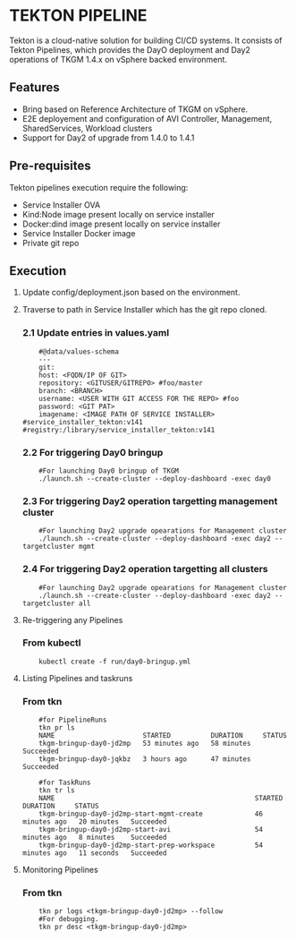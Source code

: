 # TEKTON PIPELINE 

Tekton is a cloud-native solution for building CI/CD systems. It consists of Tekton Pipelines, which provides the DayO deployment and Day2 operations of TKGM 1.4.x on vSphere backed environment. 

## Features

- Bring based on Reference Architecture of TKGM on vSphere.
- E2E deployement and configuration of AVI Controller, Management, SharedServices, Workload clusters 
- Support for Day2 of upgrade from 1.4.0 to 1.4.1


## Pre-requisites

Tekton pipelines execution require the following: 

- Service Installer OVA
- Kind:Node image present locally on service installer
- Docker:dind image present locally on service installer
- Service Installer Docker image
- Private git repo

## Execution

1. Update config/deployment.json based on the environment. 
2. Traverse to path in Service Installer which has the git repo cloned.

    ### 2.1 Update entries in values.yaml
    ```cat values.yaml
        #@data/values-schema
        ---
        git:
        host: <FQDN/IP OF GIT>
        repository: <GITUSER/GITREPO> #foo/master
        branch: <BRANCH>
        username: <USER WITH GIT ACCESS FOR THE REPO> #foo
        password: <GIT PAT>
        imagename: <IMAGE PATH OF SERVICE INSTALLER> #service_installer_tekton:v141 #registry:/library/service_installer_tekton:v141
    ```
    ### 2.2 For triggering Day0 bringup
    ``` 
        #For launching Day0 bringup of TKGM
        ./launch.sh --create-cluster --deploy-dashboard -exec day0
    ```
    ### 2.3 For triggering Day2 operation targetting management cluster
    ``` 
        #For launching Day2 upgrade opearations for Management cluster
        ./launch.sh --create-cluster --deploy-dashboard -exec day2 --targetcluster mgmt
    ```
    ### 2.4 For triggering Day2 operation targetting all clusters
    ``` 
        #For launching Day2 upgrade opearations for Management cluster
        ./launch.sh --create-cluster --deploy-dashboard -exec day2 --targetcluster all
    ```
3. Re-triggering any Pipelines
    ### From kubectl
    ``` 
        kubectl create -f run/day0-bringup.yml        
    ```
5. Listing Pipelines and taskruns
    ### From tkn
    ``` 
        #for PipelineRuns
        tkn pr ls
        NAME                      STARTED          DURATION     STATUS
        tkgm-bringup-day0-jd2mp   53 minutes ago   58 minutes   Succeeded
        tkgm-bringup-day0-jqkbz   3 hours ago      47 minutes   Succeeded      

        #for TaskRuns
        tkn tr ls
        NAME                                                  STARTED          DURATION     STATUS        
        tkgm-bringup-day0-jd2mp-start-mgmt-create             46 minutes ago   20 minutes   Succeeded
        tkgm-bringup-day0-jd2mp-start-avi                     54 minutes ago   8 minutes    Succeeded
        tkgm-bringup-day0-jd2mp-start-prep-workspace          54 minutes ago   11 seconds   Succeeded

    ```
4. Monitoring Pipelines
    ### From tkn
    ``` 
        tkn pr logs <tkgm-bringup-day0-jd2mp> --follow
        #For debugging. 
        tkn pr desc <tkgm-bringup-day0-jd2mp>
    ```


